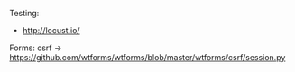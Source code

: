 Testing:
* http://locust.io/



Forms:
   csrf -> https://github.com/wtforms/wtforms/blob/master/wtforms/csrf/session.py
